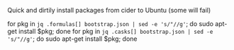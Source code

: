Quick and dirtily install packages from cider to Ubuntu (some will fail)

for pkg in `jq .formulas[] bootstrap.json | sed -e 's/"//g'`; do sudo apt-get install $pkg; done
for pkg in `jq .casks[] bootstrap.json | sed -e 's/"//g'`; do sudo apt-get install $pkg; done
